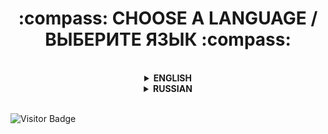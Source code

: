 <h1 align="center">
  :compass: CHOOSE A LANGUAGE / ВЫБЕРИТЕ ЯЗЫК :compass:
</h1>

<br/>

<details>
  <summary align="center"><b>ENGLISH</b></summary>

  <h2 align="center">
    WELCOME TO MY PROFILE!
  </h2>

  ### :information_source: ABOUT ME

  **Hi** :hand:\
  My name is **Eugene** and I'm glad to see you in my Github profile. I think you're here for a long time.\
  - My attraction to programming began at the age of **11**, when I played games a lot. The genres were completely different: horror, first-person shooter, third-person shooter, and so on.
  - At **12 years old** I sat down for programming for the first time, or rather for the Unity game engine and tried to write something in C#. After much agony, I abandoned this case.
  - A year and a half later, at the age of **13**, I gathered the courage and determination to write my first Unity game. I did it! My first game was released on the Play Market and unfortunately did not gain popularity..
  - In **15 years** I knew C# at a good level and could write a fairly large-scale and high-quality product that would gain popularity. In addition to C#, I was fond of: Pawn, Lua, JavaScript and many other programming languages, but I only know Pawn and Lua at a good level.
  - At **17 years old** I learned 3 programming languages to the end: C#, Pawn, Lua and wrote various scripts to order.

  ---

  ### :bar_chart: MY PROJECTS

  By my **17th birthday** I had **three** of my main organizations.\
  - [x] The first one was opened in **2020** and was named **Jetix Studio**. She is engaged in game development and continues to exist at the moment.
  - [x] My next project was opened in **2021** and named **RITCOT Design**. Since I was good friends with **Photoshop** and programs for this purpose, I did custom UI design for various needs: websites, servers, launchers, and so on. This studio exists to this day.
  - [x] And my most recent and up-to-date project was opened at the end of **2021** and at the beginning of **2022** under the name **NoVate Source**. This project was my portfolio, where I could publish my work, as well as publish posts that might interest anyone. This project is relevant at the moment.

  ---

  <h3 align="center">
    :call_me_hand: CONTACT WITH ME :call_me_hand:
  </h3>

  <p align="center">
    <a href="https://t.me/novatesource" target="_blank">
      <img src="https://i.imgur.com/qbW4p8Y.png" width="40" height="40" title="Telegram" alt="Telegram" />
    </a>
    <a href="https://discord.gg/dYqtDrm6Ju" target="_blank">
      <img src="https://i.imgur.com/TFvPWEX.png" width="40" height="40" title="Discord" alt="Discord" />
    </a>
  </p>

  ---

  <h3 align="center">
    :desktop_computer: MY TECHNOLOGIES :desktop_computer:
  </h3>

  <p align="center">
    <img src="https://i.imgur.com/Fgfvwuq.png" title="C#" alt="C#" width="40" height="40"/>&nbsp
    <img src="https://i.imgur.com/4nbUCQQ.png" title="Pawn" alt="Pawn" width="40" height="40"/>&nbsp
    <img src="https://i.imgur.com/IBNC1FY.png" title="Lua" alt="Lua" width="40" height="40"/>&nbsp
  </p>

  ---

  <h3 align="center">
    :toolbox: MY TOOLS :toolbox:
  </h3>

  <p align="center">
    <img src="https://i.imgur.com/dFqa9pB.png" title="Visual Studio & Visual Studio Code" alt="Visual Studio & Visual Studio Code" width="40" height="40"/>&nbsp
    <img src="https://i.imgur.com/35E57JD.png" title="Photoshop" alt="Photoshop" width="40" height="40"/>&nbsp
    <img src="https://i.imgur.com/y3JQnVh.png" title="Figma" alt="Figma" width="40" height="40"/>&nbsp
    <img src="https://i.imgur.com/6H1Z21j.png" title="Git" alt="Git" width="40" height="40"/>&nbsp
    <img src="https://i.imgur.com/Ubx0JZU.png" title="MySQL" alt="MySQL" width="40" height="40"/>&nbsp
    <img src="https://i.imgur.com/CEXIobQ.png" title="Unity" alt="Unity" width="40" height="40"/>&nbsp
  </p>

  ---

  <h3 align="center">
    :gear: GITHUB STATISTICS :gear:
  </h3>

  <table>
    <tr>
      <td>
        <img align="left" src="http://github-readme-streak-stats.herokuapp.com?user=NoVate911&theme=dark&background=000000"/>
      </td>
      <td>
        <img height="195px" align="right" src="https://github-readme-stats-sigma-five.vercel.app/api/top-langs/?username=NoVate911&layout=compact&theme=vision-friendly-dark"/>
      </td>
    </tr>
  </table>
  
</details>

<details>
  <summary align="center"><b>RUSSIAN</b></summary>

  <h2 align="center">
    ДОБРО ПОЖАЛОВАТЬ В МОЙ ПРОФИЛЬ!
  </h2>
  
  ### :information_source: ОБО МНЕ
  
  **Привет** :hand:\
  Меня зовут **Евгений** и я рад видеть тебя в моём профиле Github. Я думаю, ты здесь надолго.\
  - Моё влечение в программирование началось в **11 лет**, когда я много играл в игры. Жанры были совсем разные: хоррор, шутер от первого лица, шутер от третьего лица и так далее.
  - В **12 лет** я первый раз сел за программирование, а точнее за игровой движок Unity и попытался что-то написать на C#. После долгих мучений я забросил это дело.
  - Спустя полтора года, в **13 лет** я набрался смелости и решительности для написания своей первой игры на Unity. Я сделал это! Моя первая игра вышла в Play Market и к сожалению не набрала популярности..
  - В **15 лет** я знал C# на хорошем уровне и мог написать довольно масштабный и качественный продукт, который обрёл бы популярность. Помимо C# я увлекался: Pawn, Lua, JavaScript и множество других языков программирования, но на хорошем уровне знаю только Pawn и Lua.
  - В **17 лет** я до конца выучил 3 языка программирования: C#, Pawn, Lua и писал различные скрипты под заказ.

  ---

  ### :bar_chart: МОИ ПРОЕКТЫ

  К моему **17-ти летию** у меня было **три** моих основных организаций.\
  - [x] Первая была открыта в **2020 году** и была названа **Jetix Studio**. Она занимается разработкой игр и продолжает своё существование в данный момент.
  - [x] Следующий мой проект был открыт в **2021 году** и назван **RITCOT Design**. Так как я хорошо дружил с **Photoshop** и программами данного назначения, то я делал UI дизайн под заказ для различных нужд: сайты, сервера, лаунчеры и так далее. Данная студия существует по сей день.
  - [x] И мой самый свежий и актуальный проект был открыт в конце **2021 года** и в начале **2022 года** под названием **NoVate Source**. Этот проект являлся моим портфолио, куда я мог публиковать свои работы, а так же публиковать посты, которые могли бы заинтересовать кого-либо. Этот проект актуален в данный момент.

  ---

  <h3 align="center">
    :call_me_hand: СВЯЗЬ СО МНОЙ :call_me_hand:
  </h3>

  <p align="center">
    <a href="https://t.me/novatesource" target="_blank">
      <img src="https://i.imgur.com/qbW4p8Y.png" width="40" height="40" title="Telegram" alt="Telegram" />
    </a>
    <a href="https://discord.gg/dYqtDrm6Ju" target="_blank">
      <img src="https://i.imgur.com/TFvPWEX.png" width="40" height="40" title="Discord" alt="Discord" />
    </a>
  </p>

  ---

  <h3 align="center">
    :desktop_computer: МОИ ТЕХНОЛОГИИ :desktop_computer:
  </h3>

  <p align="center">
    <img src="https://i.imgur.com/Fgfvwuq.png" title="C#" alt="C#" width="40" height="40"/>&nbsp
    <img src="https://i.imgur.com/4nbUCQQ.png" title="Pawn" alt="Pawn" width="40" height="40"/>&nbsp
    <img src="https://i.imgur.com/IBNC1FY.png" title="Lua" alt="Lua" width="40" height="40"/>&nbsp
  </p>

  ---

  <h3 align="center">
    :toolbox: МОИ ИНСТРУМЕНТЫ :toolbox:
  </h3>

  <p align="center">
    <img src="https://i.imgur.com/dFqa9pB.png" title="Visual Studio & Visual Studio Code" alt="Visual Studio & Visual Studio Code" width="40" height="40"/>&nbsp
    <img src="https://i.imgur.com/35E57JD.png" title="Photoshop" alt="Photoshop" width="40" height="40"/>&nbsp
    <img src="https://i.imgur.com/y3JQnVh.png" title="Figma" alt="Figma" width="40" height="40"/>&nbsp
    <img src="https://i.imgur.com/6H1Z21j.png" title="Git" alt="Git" width="40" height="40"/>&nbsp
    <img src="https://i.imgur.com/Ubx0JZU.png" title="MySQL" alt="MySQL" width="40" height="40"/>&nbsp
    <img src="https://i.imgur.com/CEXIobQ.png" title="Unity" alt="Unity" width="40" height="40"/>&nbsp
  </p>

  ---

  <h3 align="center">
    :gear: GITHUB СТАТИСТИКА :gear:
  </h3>

  <table>
    <tr>
      <td>
        <img align="left" src="http://github-readme-streak-stats.herokuapp.com?user=NoVate911&theme=dark&background=000000"/>
      </td>
      <td>
        <img height="195px" align="right" src="https://github-readme-stats-sigma-five.vercel.app/api/top-langs/?username=NoVate911&layout=compact&theme=vision-friendly-dark"/>
      </td>
    </tr>
  </table>
  
</details>

<br/>

![Visitor Badge](https://visitor-badge.laobi.icu/badge?page_id=NoVate911)

